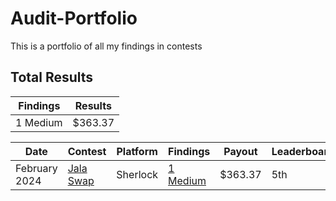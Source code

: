 # Audit-Portfolio
This is a portfolio of all my findings in contests

## Total Results

| Findings                   | Results        |
|----------------------------|----------------|
| 1 Medium    | $363.37         |

| Date         | Contest                                   | Platform    | Findings                                             | Payout   | Leaderboard |
|--------------|-------------------------------------------|-------------|------------------------------------------------------|----------|-------------|
| February 2024| [Jala Swap](https://audits.sherlock.xyz/contests/233)             | Sherlock    | [1 Medium](https://github.com/sherlock-audit/2024-02-jala-swap-judging/issues/214#issue-2169789436) | $363.37  | 5th |
